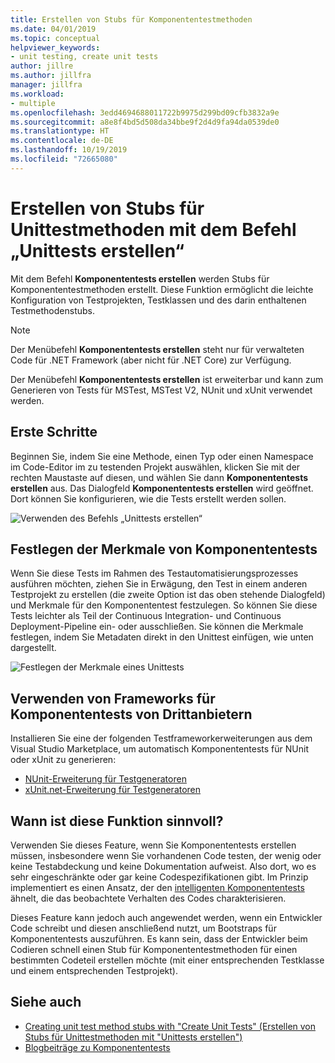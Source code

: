 ```yaml
---
title: Erstellen von Stubs für Komponententestmethoden
ms.date: 04/01/2019
ms.topic: conceptual
helpviewer_keywords:
- unit testing, create unit tests
author: jillre
ms.author: jillfra
manager: jillfra
ms.workload:
- multiple
ms.openlocfilehash: 3edd4694688011722b9975d299bd09cfb3832a9e
ms.sourcegitcommit: a8e8f4bd5d508da34bbe9f2d4d9fa94da0539de0
ms.translationtype: HT
ms.contentlocale: de-DE
ms.lasthandoff: 10/19/2019
ms.locfileid: "72665080"
---
```

# <a name="create-unit-test-method-stubs-with-the-create-unit-tests-command"></a>Erstellen von Stubs für Unittestmethoden mit dem Befehl „Unittests erstellen“

Mit dem Befehl **Komponententests erstellen** werden Stubs für Komponententestmethoden erstellt. Diese Funktion ermöglicht die leichte Konfiguration von Testprojekten, Testklassen und des darin enthaltenen Testmethodenstubs.

> [!NOTE]
> Der Menübefehl **Komponententests erstellen** steht nur für verwalteten Code für .NET Framework (aber nicht für .NET Core) zur Verfügung.

Der Menübefehl **Komponententests erstellen** ist erweiterbar und kann zum Generieren von Tests für MSTest, MSTest V2, NUnit und xUnit verwendet werden.

## <a name="get-started"></a>Erste Schritte

Beginnen Sie, indem Sie eine Methode, einen Typ oder einen Namespace im Code-Editor im zu testenden Projekt auswählen, klicken Sie mit der rechten Maustaste auf diesen, und wählen Sie dann **Komponententests erstellen** aus. Das Dialogfeld **Komponententests erstellen** wird geöffnet. Dort können Sie konfigurieren, wie die Tests erstellt werden sollen.

![Verwenden des Befehls „Unittests erstellen“](media/createunittestcommand.png)

## <a name="set-unit-test-traits"></a>Festlegen der Merkmale von Komponententests

Wenn Sie diese Tests im Rahmen des Testautomatisierungsprozesses ausführen möchten, ziehen Sie in Erwägung, den Test in einem anderen Testprojekt zu erstellen (die zweite Option ist das oben stehende Dialogfeld) und Merkmale für den Komponententest festzulegen. So können Sie diese Tests leichter als Teil der Continuous Integration- und Continuous Deployment-Pipeline ein- oder ausschließen. Sie können die Merkmale festlegen, indem Sie Metadaten direkt in den Unittest einfügen, wie unten dargestellt.

![Festlegen der Merkmale eines Unittests](media/createunittest.png)

## <a name="use-third-party-unit-test-frameworks"></a>Verwenden von Frameworks für Komponententests von Drittanbietern

Installieren Sie eine der folgenden Testframeworkerweiterungen aus dem Visual Studio Marketplace, um automatisch Komponententests für NUnit oder xUnit zu generieren:

* [NUnit-Erweiterung für Testgeneratoren](https://marketplace.visualstudio.com/items?itemName=NUnitDevelopers.TestGeneratorNUnitextension)
* [xUnit.net-Erweiterung für Testgeneratoren](https://marketplace.visualstudio.com/items?itemName=BradWilson.xUnitnetTestExtensions)

## <a name="when-should-i-use-this-feature"></a>Wann ist diese Funktion sinnvoll?

Verwenden Sie dieses Feature, wenn Sie Komponententests erstellen müssen, insbesondere wenn Sie vorhandenen Code testen, der wenig oder keine Testabdeckung und keine Dokumentation aufweist. Also dort, wo es sehr eingeschränkte oder gar keine Codespezifikationen gibt. Im Prinzip implementiert es einen Ansatz, der den [intelligenten Komponententests](https://devblogs.microsoft.com/devops/introducing-smart-unit-tests/) ähnelt, die das beobachtete Verhalten des Codes charakterisieren.

Dieses Feature kann jedoch auch angewendet werden, wenn ein Entwickler Code schreibt und diesen anschließend nutzt, um Bootstraps für Komponententests auszuführen. Es kann sein, dass der Entwickler beim Codieren schnell einen Stub für Komponententestmethoden für einen bestimmten Codeteil erstellen möchte (mit einer entsprechenden Testklasse und einem entsprechenden Testprojekt).

## <a name="see-also"></a>Siehe auch

- [Creating unit test method stubs with "Create Unit Tests" (Erstellen von Stubs für Unittestmethoden mit "Unittests erstellen")](https://devblogs.microsoft.com/devops/creating-unit-test-method-stubs-with-create-unit-tests/)
- [Blogbeiträge zu Komponententests](https://devblogs.microsoft.com/devops/?s=unit+testing)
